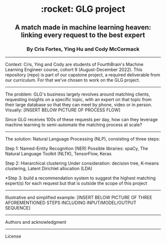 <h1 align="center" id="heading">:rocket: GLG project</h1>
<h2 align="center" id="heading">A match made in machine learning heaven: linking every request to the best expert</h2>
<h3 align="center" id="heading">By Cris Fortes, Ying Hu and Cody McCormack</h3>

-------------------------------------

Context: Cris, Ying and Cody are students of FourthBrain's Machine Learning Engineer course, cohort 9 (August-December 2022). This repository (repo) is part of our capstone project, a required deliverable from our curriculum. For that we've chosen to work on the GLG project.

-------------------------------------

The problem: GLG's business largely revolves around matching clients, requesting insights on a specific topic, with an expert on that topic from their large database so that they can meet by phone, video or in person. Visually: [INSERT BELOW PICTURE OF PROCESS FLOW]


Since GLG receives 100s of these requests per day, how can they leverage machine learning to semi-automate the matching process at scale? 

-------------------------------------

The solution: 
Natural Language Processing (NLP), consisting of three steps:

Step 1:  Named-Entity Recognition (NER)
Possible libraries: spaCy, The Natural Language Toolkit (NLTK), TensorFlow, Keras

Step 2: Hierarchical clustering
Under consideration: decision tree, K-means clustering, Latent Dirichlet allocation (LDA)

*Step 3: build a recommendation system to suggest the highest matching expert(s) for each request but that is outside the scope of this project

-------------------------------------

Illustrative and simplified example: [INSERT BELOW PICTURE OF THREE AFOREMENTIONED STEPS INCLUDING INPUT/MODEL/OUTPUT SEQUENCE]

-------------------------------------

Authors and acknowledgment

-------------------------------------

License
